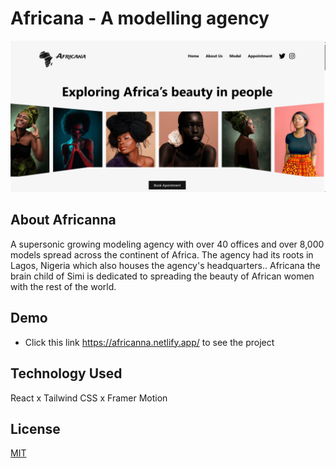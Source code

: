 # Africana - A modelling agency

![App Screenshot](./src/component/img/africanna.jpg)

## About Africanna

A supersonic growing modeling agency with over 40 offices and over 8,000 models spread across the continent of Africa. The agency had its roots in Lagos, Nigeria which also houses the agency's headquarters.. Africana the brain child of Simi is dedicated to spreading the beauty of African women with the rest of the world.

## Demo

- Click this link https://africanna.netlify.app/ to see the project

## Technology Used

React x Tailwind CSS x Framer Motion

## License

[MIT](https://choosealicense.com/licenses/mit/)
